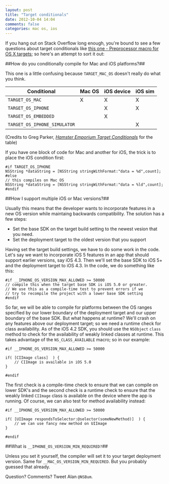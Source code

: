 ```yaml
---
layout: post
title: "Target conditionals"
date: 2012-10-04 14:04
comments: false
categories: mac os, ios
---
```

If you hang out on Stack Overflow long enough, you're bound to see a few questions about target conditionals like [this one - Preprocessor macro for OS X targets](http://stackoverflow.com/questions/12132933/preprocessor-macro-for-os-x-targets); so here's an attempt to sort it out:

##How do you conditionally compile for Mac and iOS platforms?##

This one is a little confusing because `TARGET_MAC_OS` doesn't really do what you think.

  Conditional                  | Mac OS | iOS device | iOS sim
  ---------------------------- | ------ | ---------- | ------- 
  `TARGET_OS_MAC`              |   X    |    X       |    X    
  `TARGET_OS_IPHONE`           |        |    X       |    X    
  `TARGET_OS_EMBEDDED`         |        |    X       |         
  `TARGET_OS_IPHONE_SIMULATOR` |        |            |    X    


(Credits to Greg Parker, [_Hamster Emporium Target Conditionals_](http://www.sealiesoftware.com/blog/archive/2010/8/16/TargetConditionalsh.html) for the table)

If you have one block of code for Mac and another for iOS, the trick is to place the iOS condition first:

``` objc
#if TARGET_OS_IPHONE
NSString *dataString = [NSString stringWithFormat:"data = %d",count];
#else
// this compiles on Mac OS
NSString *dataString = [NSString stringWithFormat:"data = %ld",count];
#endif
```

##How I support multiple iOS or Mac versions?##

Usually this means that the developer wants to incorporate features in a new OS version while maintaing backwards compatibility.  The solution has a few steps:

- Set the base SDK on the target build setting to the newest vesion that you need.
- Set the deployment target to the oldest version that you support

Having set the target build settings, we have to do some work in the code.  Let's say we want to incorporate iOS 5 features in an app that should support earlier versions, say iOS 4.3.  Then we'll set the base SDK to iOS 5+ and the deployment target to iOS 4.3.  In the code, we do something like this:

``` objc
#if __IPHONE_OS_VERSION_MAX_ALLOWED >= 50000
// compile this when the target base SDK is iOS 5.0 or greater.  
// We use this as a compile-time test to prevent errors if we 
// try to recompile the project with a lower base SDK setting
#endif
```
So far, we will be able to compile for platforms between the OS ranges specified by our lower boundary of the deployment target and our upper boundary of the base SDK.  But what happens at runtime?  We'll crash on any features above our deployment target; so we need a runtime check for class availability.  As of the iOS 4.2 SDK, you should use the `NSObject` `class` method to check for the availability of weakly linked classes at runtime.  This takes advantage of the `NS_CLASS_AVAILABLE` macro; so in our example:

``` objc
#if __IPHONE_OS_VERSION_MAX_ALLOWED >= 50000

if( [CIImage class]  ) {
    // CIImage is available in iOS 5.0
}

#endif
```

The first check is a compile-time check to ensure that we can compile on lower SDK's and the second check is a runtime check to ensure that the weakly linked `CIImage` class is available on the device where the app is running.  Of course, we can also test for method availability instead:

``` objc
#if __IPHONE_OS_VERSION_MAX_ALLOWED >= 50000

if( [UIImage respondsToSelector:@selector(someNewMethod)]  ) {
    // we can use fancy new method on UIImage
}

#endif
```

##What is `__IPHONE_OS_VERSION_MIN_REQUIRED?`##

Unless you set it yourself, the compiler will set it to your target deployment version.  Same for `__MAC_OS_VERSION_MIN_REQUIRED`.  But you probably guessed that already.

Question? Comments?  Tweet Alan `@NSBum`.
